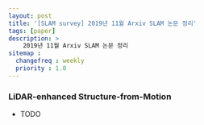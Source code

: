 ```yaml
---
layout: post
title: '[SLAM survey] 2019년 11월 Arxiv SLAM 논문 정리'
tags: [paper]
description: >
    2019년 11월 Arxiv SLAM 논문 정리
sitemap :
  changefreq : weekly
  priority : 1.0
---
```


### LiDAR-enhanced Structure-from-Motion
- TODO